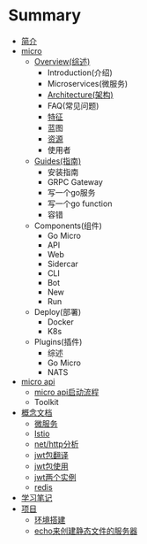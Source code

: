 # Summary

* [简介](README.md)
* [micro](micro.md)
  * [Overview\(综述\)](micro/overviewzong-8ff029.md)
    * Introduction\(介绍\)
    * Microservices\(微服务\)
    * [Architecture\(架构\)](micro/overviewzong-8ff029/architecturejia-678429.md)
    * FAQ\(常见问题\)
    * [特征](micro/overviewzong-8ff029/featureste-5f8129.md)
    * 蓝图
    * [资源](micro/overviewzong-8ff029/resources.md)
    * 使用者
  * [Guides\(指南\)](micro/guideszhi-535729.md)
    * 安装指南
    * GRPC Gateway
    * 写一个go服务
    * 写一个go function
    * 容错
  * Components\(组件\)
    * Go Micro
    * API
    * Web
    * Sidercar
    * CLI
    * Bot
    * New
    * Run
  * Deploy\(部署\)
    * Docker
    * K8s
  * Plugins\(插件\)
    * 综述
    * Go Micro
    * NATS
* [micro api](micro-api.md)
  * [micro api启动流程](micro-api/micro-apiqi-dong-liu-cheng.md)
  * Toolkit
* [概念文档](gai-nian-wen-dang.md)
  * [微服务](gai-nian-wen-dang/wei-fu-wu.md)
  * [Istio](gai-nian-wen-dang/istio.md)
  * [net/http分析](gai-nian-wen-dang/nethttpfen-xi.md)
  * [jwt包翻译](gai-nian-wen-dang/jwtbao-fan-yi.md)
  * [jwt包使用](gai-nian-wen-dang/jwtbao-shi-yong.md)
  * [jwt两个实例](gai-nian-wen-dang/jwtliang-ge-shi-li.md)
  * [redis](gai-nian-wen-dang/redis.md)
* [学习笔记](xue-xi-bi-ji.md)
* [项目](xiang-mu.md)
  * [环境搭建](xiang-mu/huan-jing-da-jian.md)
  * [echo来创建静态文件的服务器](xiang-mu/echolai-chuang-jian-jing-tai-wen-jian-de-fu-wu-qi.md)

